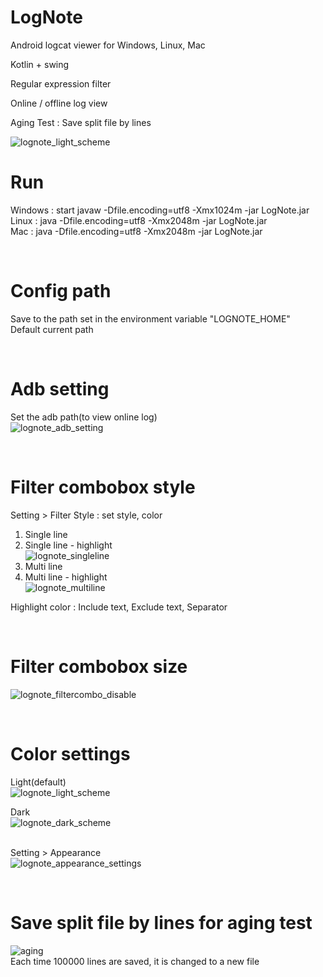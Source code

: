 # LogNote

Android logcat viewer for Windows, Linux, Mac

Kotlin + swing

Regular expression filter

Online / offline log view

Aging Test : Save split file by lines

![lognote_light_scheme](https://user-images.githubusercontent.com/75207513/183441920-7d9b8674-70dd-4e59-9514-f19b9b751453.png)
<br/>

# Run
Windows : start javaw -Dfile.encoding=utf8 -Xmx1024m -jar LogNote.jar\
Linux : java -Dfile.encoding=utf8 -Xmx2048m -jar LogNote.jar\
Mac : java -Dfile.encoding=utf8 -Xmx2048m -jar LogNote.jar

<br/>

# Config path
Save to the path set in the environment variable "LOGNOTE_HOME"\
Default current path

<br/>

# Adb setting
Set the adb path(to view online log) \
![lognote_adb_setting](https://user-images.githubusercontent.com/75207513/166401425-faaa46a9-da64-44df-bfd4-21733b694929.png)

<br/>

# Filter combobox style
Setting > Filter Style : set style, color
1. Single line
2. Single line - highlight\
![lognote_singleline](https://user-images.githubusercontent.com/75207513/162203519-27a485f4-df90-4f33-8ae5-698957abea49.PNG)
3. Multi line
4. Multi line - highlight\
![lognote_multiline](https://user-images.githubusercontent.com/75207513/162203533-3bf194e8-a093-45a1-a82c-ba1b50bbf118.PNG)

Highlight color : Include text, Exclude text, Separator

<br/>

# Filter combobox size
![lognote_filtercombo_disable](https://user-images.githubusercontent.com/75207513/167983195-848e7aba-123f-44c8-ba7a-944d9923a1a1.gif)


<br/>

# Color settings
Light(default) \
![lognote_light_scheme](https://user-images.githubusercontent.com/75207513/183441920-7d9b8674-70dd-4e59-9514-f19b9b751453.png)

Dark \
![lognote_dark_scheme](https://user-images.githubusercontent.com/75207513/183442611-28b45287-12a8-4e8a-8366-abb6024e73a8.png)

\
Setting > Appearance \
![lognote_appearance_settings](https://user-images.githubusercontent.com/75207513/183441901-de5dbfb4-1b4d-4dca-97a6-cee050d4bd28.png)

<br/>

# Save split file by lines for aging test
![aging](https://user-images.githubusercontent.com/75207513/150263408-d64b7003-6b9c-460f-a4e6-02e6a4ee01e9.png) \
Each time 100000 lines are saved, it is changed to a new file
